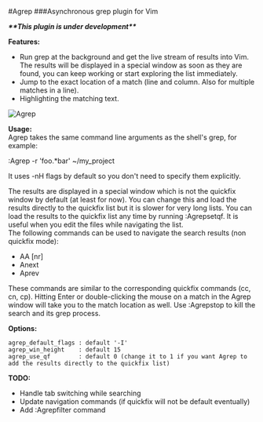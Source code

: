 #Agrep
###Asynchronous grep plugin for Vim

**_\*\*This plugin is under development\*\*_**

__Features:__

- Run grep at the background and get the live stream of results into Vim.
  The results will be displayed in a special window as soon as they are
  found, you can keep working or start exploring the list immediately.
- Jump to the exact location of a match (line and column. Also for multiple
  matches in a line).
- Highlighting the matching text.

![Agrep](http://i.imgur.com/epffEDH.gif)

__Usage:__  
Agrep takes the same command line arguments as the shell's grep, for example:

:Agrep -r 'foo.*bar' ~/my_project

It uses -nH flags by default so you don't need to specify them explicitly.

The results are displayed in a special window which is not the quickfix
window by default (at least for now). You can change this and load the
results directly to the quickfix list but it is slower for very long lists.
You can load the results to the quickfix list any time by running :Agrepsetqf.
It is useful when you edit the files while navigating the list.  
The following commands can be used to navigate the search results (non
quickfix mode):

- AA [nr]
- Anext
- Aprev

These commands are similar to the corresponding quickfix commands (cc, cn,
cp). Hitting Enter or double-clicking the mouse on a match in the Agrep
window will take you to the match location as well.
Use :Agrepstop to kill the search and its grep process.

__Options:__
 
    agrep_default_flags : default '-I'
    agrep_win_height    : default 15
    agrep_use_qf        : default 0 (change it to 1 if you want Agrep to add the results directly to the quickfix list)

__TODO:__

- Handle tab switching while searching
- Update navigation commands (if quickfix will not be default eventually)
- Add :Agrepfilter command
